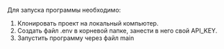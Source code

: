 Для запуска программы необходимо:

1. Клонировать проект на локальный компьютер.
2. Создать файл .env в корневой папке, занести в него свой API_KEY.
3. Запустить программу через файл main
